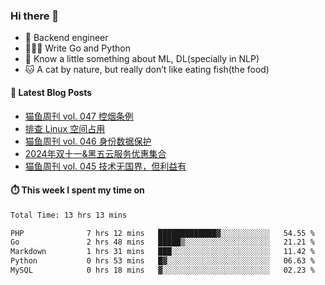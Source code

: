 ### Hi there 👋

- 🔧 Backend engineer
- 👨🏻‍💻 Write Go and Python
- 🔭 Know a little something about ML, DL(specially in NLP)
- 🐱 A cat by nature, but really don’t like eating fish(the food)

#### 📖 Latest Blog Posts
<!-- BLOG-POST-LIST:START -->
- [猫鱼周刊 vol. 047 控烟条例](https://ameow.xyz/archives/weekly-047)
- [排查 Linux 空间占用](https://ameow.xyz/archives/linux-storage-usage-troubleshoot)
- [猫鱼周刊 vol. 046 身份数据保护](https://ameow.xyz/archives/weekly-046)
- [2024年双十一&amp;黑五云服务优惠集合](https://ameow.xyz/archives/2024-double-11-cloud-service-sales)
- [猫鱼周刊 vol. 045 技术无国界，但利益有](https://ameow.xyz/archives/weekly-045)
<!-- BLOG-POST-LIST:END -->

#### ⏱️ This week I spent my time on
<!--START_SECTION:waka-->

```txt
Total Time: 13 hrs 13 mins

PHP              7 hrs 12 mins   █████████████▓░░░░░░░░░░░   54.55 %
Go               2 hrs 48 mins   █████▒░░░░░░░░░░░░░░░░░░░   21.21 %
Markdown         1 hrs 31 mins   ███░░░░░░░░░░░░░░░░░░░░░░   11.42 %
Python           0 hrs 53 mins   █▓░░░░░░░░░░░░░░░░░░░░░░░   06.63 %
MySQL            0 hrs 18 mins   ▓░░░░░░░░░░░░░░░░░░░░░░░░   02.23 %
```

<!--END_SECTION:waka-->

<!--
**LeslieLeung/LeslieLeung** is a ✨ _special_ ✨ repository because its `README.md` (this file) appears on your GitHub profile.

Here are some ideas to get you started:

- 🔭 I’m currently working on ...
- 🌱 I’m currently learning ...
- 👯 I’m looking to collaborate on ...
- 🤔 I’m looking for help with ...
- 💬 Ask me about ...
- 📫 How to reach me: ...
- 😄 Pronouns: ...
- ⚡ Fun fact: ...
-->
